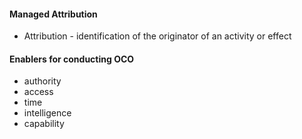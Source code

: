 #### Managed Attribution
* Attribution - identification of the originator of an activity or effect
#### Enablers for conducting OCO
* authority
* access
* time
* intelligence
* capability
